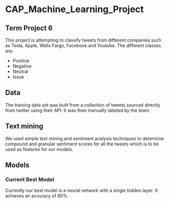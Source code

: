 # CAP_Machine_Learning_Project
## Term Project 6

This project is attempting to classify tweets from different companies such as Tesla, Apple, Wells Fargo, Facebook and Youtube.
The different classes are:
- Positive
- Negative
- Neutral
- Issue

## Data
The training data set was built from a collection of tweets sourced directly from twitter using their API. It was then manually labeled by the team.

## Text mining

We used simple text mining and sentiment analysis techniques to determine compound and granular sentiment scores for all the tweets which is to be used as features for our models.

## Models

### Current Best Model

Currently our best model is a neural network with a single hidden layer. It achieves an accuracy of 60%
